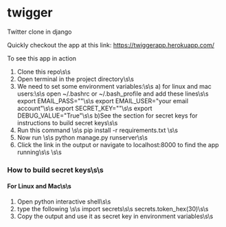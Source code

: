 # twigger
Twitter clone in django

Quickly checkout the app at this link:
https://twiggerapp.herokuapp.com/

To see this app in action
1) Clone this repo\s\s
2) Open terminal in the project directory\s\s
3) We need to set some environment variables:\s\s
  a) for linux and mac users:\s\s
    open ~/.bashrc or ~/.bash_profile and add these lines\s\s
    export EMAIL_PASS="<Your email app password from google>"\s\s
    export EMAIL_USER="your email account"\s\s
    export SECRET_KEY="<generate your secret key>"\s\s
    export DEBUG_VALUE="True"\s\s
  b)See the section for secret keys for instructions to build secret keys\s\s
4) Run this command \s\s
pip install -r requirements.txt \s\s
5) Now run \s\s
python manage.py runserver\s\s
6) Click the link in the output or navigate to localhost:8000 to find the app running\s\s
\s\s
### How to build secret keys\s\s
#### For Linux and Mac\s\s
1) Open python interactive shell\s\s
2) type the following \s\s
import secrets\s\s
secrets.token_hex(30)\s\s
3) Copy the output and use it as secret key in environment variables\s\s
